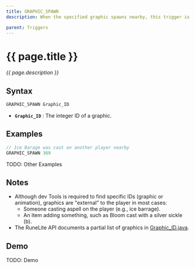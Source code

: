 ```yaml
---
title: GRAPHIC_SPAWN
description: When the specified graphic spawns nearby, this trigger is hit. 

parent: Triggers
---
```


# {{ page.title }}

_{{ page.description }}_

## Syntax

```java
GRAPHIC_SPAWN Graphic_ID
```

-  **`Graphic_ID`** : The integer ID of a graphic.

## Examples

```java
// Ice Barage was cast on another player nearby
GRAPHIC_SPAWN 369
```

TODO: Other Examples

## Notes

- Although dev Tools is required to find specific IDs (graphic or animation), graphics are "external" to the player in most cases:
  - Someone casting aspell on the player (e.g., ice barrage).
  - An item adding something, such as Bloom cast with a silver sickle (b).
-  The RuneLite API documents a partial list of graphics in [Graphic_ID.java](https://github.com/runelite/runelite/blob/master/runelite-api/src/main/java/net/runelite/api/Graphic_ID.java).

## Demo

TODO: Demo